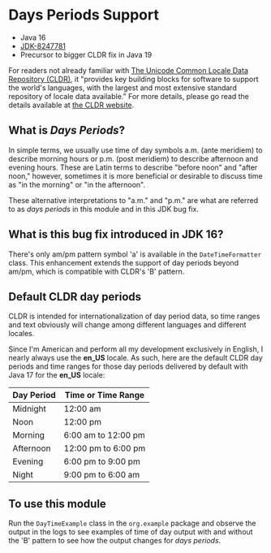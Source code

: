 # Days Periods Support

* Java 16
* [JDK-8247781](https://bugs.openjdk.java.net/browse/JDK-8247781)
* Precursor to bigger CLDR fix in Java 19

For readers not already familiar with [The Unicode Common Locale
Data Repository (CLDR)](https://cldr.unicode.org/), it "provides key
building blocks for software to support the world's languages, with
the largest and most extensive standard repository of locale data
available." For more details, please go read the details available
at [the CLDR website](https://cldr.unicode.org/).

## What is _Days Periods_?

In simple terms, we usually use time of day symbols a.m. (ante
meridiem) to describe morning hours or p.m. (post meridiem) to
describe afternoon and evening hours. These are Latin terms to
describe "before noon" and "after noon," however, sometimes it is
more beneficial or desirable to discuss time as "in the morning" or
"in the afternoon".

These alternative interpretations to "a.m." and "p.m." are what are
referred to as _days periods_ in this module and in this JDK bug
fix.

## What is this bug fix introduced in JDK 16?

There's only am/pm pattern symbol 'a' is available in the
`DateTimeFormatter` class. This enhancement extends the support of
day periods beyond am/pm, which is compatible with CLDR's 'B'
pattern.

## Default CLDR day periods

CLDR is intended for internationalization of day period data, so
time ranges and text obviously will change among different languages
and different locales.

Since I'm American and perform all my development exclusively in
English, I nearly always use the **en_US** locale. As such, here
are the default CLDR day periods and time ranges for those day
periods delivered by default with Java 17 for the **en_US** locale:

| Day Period | Time or Time Range  |
|------------|---------------------|
| Midnight   | 12:00 am            |
| Noon       | 12:00 pm            |
| Morning    | 6:00 am to 12:00 pm |
| Afternoon  | 12:00 pm to 6:00 pm |
| Evening    | 6:00 pm to 9:00 pm  |
| Night      | 9:00 pm to 6:00 am  |

## To use this module

Run the `DayTimeExample` class in the `org.example` package and
observe the output in the logs to see examples of time of day
output with and without the 'B' pattern to see how the output
changes for _days periods_.
